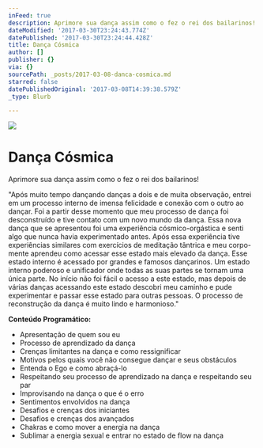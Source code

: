 ```yaml
---
inFeed: true
description: Aprimore sua dança assim como o fez o rei dos bailarinos!
dateModified: '2017-03-30T23:24:43.774Z'
datePublished: '2017-03-30T23:24:44.428Z'
title: Dança Cósmica
author: []
publisher: {}
via: {}
sourcePath: _posts/2017-03-08-danca-cosmica.md
starred: false
datePublishedOriginal: '2017-03-08T14:39:38.579Z'
_type: Blurb

---
```

![](https://the-grid-user-content.s3-us-west-2.amazonaws.com/2d011f45-42ab-49b5-a06b-269c574c4055.jpg)

# Dança Cósmica

Aprimore sua dança assim como o fez o rei dos bailarinos!

"Após muito tempo dançando danças a dois e de muita observação, entrei em um processo interno de imensa felicidade e conexão com o outro ao dançar. Foi a partir desse momento que meu processo de dança foi desconstruído e tive contato com um novo mundo da dança. Essa nova dança que se apresentou foi uma experiência cósmico-orgástica e senti algo que nunca havia experimentado antes. Após essa experiência tive experiências similares com exercícios de meditação tântrica e meu corpo-mente aprendeu como acessar esse estado mais elevado da dança. Esse estado interno é acessado por grandes e famosos dançarinos. Um estado interno poderoso e unificador onde todas as suas partes se tornam uma única parte. No início não foi fácil o acesso a este estado, mas depois de várias danças acessando este estado descobri meu caminho e pude experimentar e passar esse estado para outras pessoas. O processo de reconstrução da dança é muito lindo e harmonioso."

**Conteúdo Programático:**

* Apresentação de quem sou eu
* Processo de aprendizado da dança
* Crenças limitantes na dança e como ressignificar
* Motivos pelos quais você não consegue dançar e seus obstáculos
* Entenda o Ego e como abraçá-lo
* Respeitando seu processo de aprendizado na dança e respeitando seu par
* Improvisando na dança o que é o erro
* Sentimentos envolvidos na dança
* Desafios e crenças dos iniciantes
* Desafios e crenças dos avançados
* Chakras e como mover a energia na dança
* Sublimar a energia sexual e entrar no estado de flow na dança